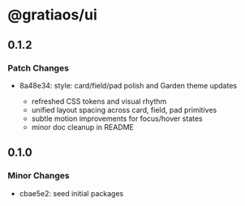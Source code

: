 # @gratiaos/ui

## 0.1.2

### Patch Changes

- 8a48e34: style: card/field/pad polish and Garden theme updates

  - refreshed CSS tokens and visual rhythm
  - unified layout spacing across card, field, pad primitives
  - subtle motion improvements for focus/hover states
  - minor doc cleanup in README

## 0.1.0

### Minor Changes

- cbae5e2: seed initial packages

